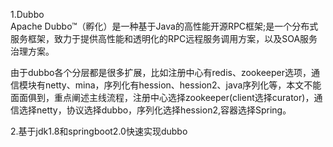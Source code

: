 1.Dubbo  
Apache Dubbo™（孵化）是一种基于Java的高性能开源RPC框架;是一个分布式服务框架，致力于提供高性能和透明化的RPC远程服务调用方案，以及SOA服务治理方案。

由于dubbo各个分层都是很多扩展，比如注册中心有redis、zookeeper选项，通信模块有netty、mina，序列化有hession、hession2、java序列化等，本文不能面面俱到，重点阐述主线流程，注册中心选择zookeeper(client选择curator)，通信选择netty，协议选择dubbo，序列化选择hession2,容器选择Spring。

2.基于jdk1.8和springboot2.0快速实现dubbo